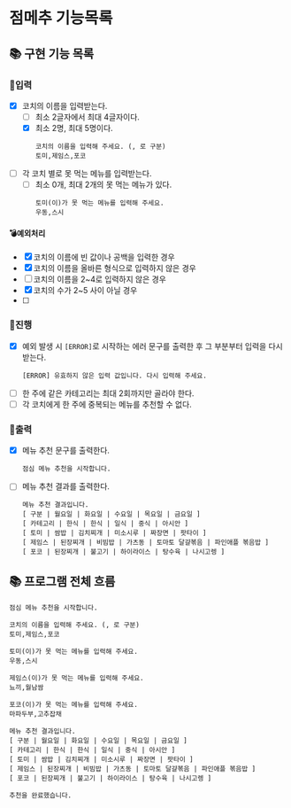 # 점메추 기능목록

## 📚 구현 기능 목록

### 💫입력

- [x] 코치의 이름을 입력받는다.
    - [ ] 최소 2글자에서 최대 4글자이다.
    - [x] 최소 2명, 최대 5명이다.
      ```
      코치의 이름을 입력해 주세요. (, 로 구분)
      토미,제임스,포코
      ```
- [ ] 각 코치 별로 못 먹는 메뉴를 입력받는다.
    - [ ] 최소 0개, 최대 2개의 못 먹는 메뉴가 있다.
      ```
      토미(이)가 못 먹는 메뉴를 입력해 주세요.
      우동,스시
      ```

#### 💣예외처리

- [x] 코치의 이름에 빈 값이나 공백을 입력한 경우
- [x] 코치의 이름을 올바른 형식으로 입력하지 않은 경우
- [ ] 코치의 이름을 2~4로 입력하지 않은 경우
- [x] 코치의 수가 2~5 사이 아닐 경우
- [ ] 

### 💫진행

- [x] 예외 발생 시 `[ERROR]`로 시작하는 에러 문구를 출력한 후 그 부분부터 입력을 다시 받는다.
  ```
  [ERROR] 유효하지 않은 입력 값입니다. 다시 입력해 주세요.
  ```
- [ ] 한 주에 같은 카테고리는 최대 2회까지만 골라야 한다.
- [ ] 각 코치에게 한 주에 중복되는 메뉴를 추천할 수 없다.

### 💫출력

- [x] 메뉴 추천 문구를 출력한다.
  ```
  점심 메뉴 추천을 시작합니다.
  ```
- [ ] 메뉴 추천 결과를 출력한다.
  ```
  메뉴 추천 결과입니다.
  [ 구분 | 월요일 | 화요일 | 수요일 | 목요일 | 금요일 ]
  [ 카테고리 | 한식 | 한식 | 일식 | 중식 | 아시안 ]
  [ 토미 | 쌈밥 | 김치찌개 | 미소시루 | 짜장면 | 팟타이 ]
  [ 제임스 | 된장찌개 | 비빔밥 | 가츠동 | 토마토 달걀볶음 | 파인애플 볶음밥 ]
  [ 포코 | 된장찌개 | 불고기 | 하이라이스 | 탕수육 | 나시고렝 ]
  ```

## 📚 프로그램 전체 흐름

```
점심 메뉴 추천을 시작합니다.

코치의 이름을 입력해 주세요. (, 로 구분)
토미,제임스,포코

토미(이)가 못 먹는 메뉴를 입력해 주세요.
우동,스시

제임스(이)가 못 먹는 메뉴를 입력해 주세요.
뇨끼,월남쌈

포코(이)가 못 먹는 메뉴를 입력해 주세요.
마파두부,고추잡채

메뉴 추천 결과입니다.
[ 구분 | 월요일 | 화요일 | 수요일 | 목요일 | 금요일 ]
[ 카테고리 | 한식 | 한식 | 일식 | 중식 | 아시안 ]
[ 토미 | 쌈밥 | 김치찌개 | 미소시루 | 짜장면 | 팟타이 ]
[ 제임스 | 된장찌개 | 비빔밥 | 가츠동 | 토마토 달걀볶음 | 파인애플 볶음밥 ]
[ 포코 | 된장찌개 | 불고기 | 하이라이스 | 탕수육 | 나시고렝 ]

추천을 완료했습니다.
```

